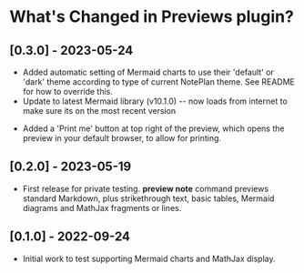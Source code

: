 # What's Changed in Previews plugin?

## [0.3.0] - 2023-05-24
- Added automatic setting of Mermaid charts to use their 'default' or 'dark' theme according to type of current NotePlan theme. See README for how to override this.
- Update to latest Mermaid library (v10.1.0) -- now loads from internet to make sure its on the most recent version
<!-- - Adds a trigger capability, so the preview can be automatically refreshed when the note is updated. ??? -->
- Added a 'Print me' button at top right of the preview, which opens the preview in your default browser, to allow for printing.

## [0.2.0] - 2023-05-19
- First release for private testing. **preview note** command previews standard Markdown, plus strikethrough text, basic tables, Mermaid diagrams and MathJax fragments or lines.

## [0.1.0] - 2022-09-24
- Initial work to test supporting Mermaid charts and MathJax display.
